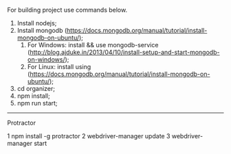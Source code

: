 For building project use commands below.

1. Install nodejs;
2. Install mongodb (https://docs.mongodb.org/manual/tutorial/install-mongodb-on-ubuntu/);
    1. For Windows: install && use mongodb-service (http://blog.ajduke.in/2013/04/10/install-setup-and-start-mongodb-on-windows/);
    2. For Linux: install using (https://docs.mongodb.org/manual/tutorial/install-mongodb-on-ubuntu/);
3. cd organizer;
4. npm install;
5. npm run start;


--------------------------
Protractor

1 npm install -g protractor
2 webdriver-manager update
3 webdriver-manager start